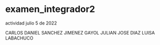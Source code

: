 
# examen_integrador2
actividad julio 5 de 2022

CARLOS DANIEL SANCHEZ JIMENEZ
GAYOL JULIAN
JOSE DIAZ
LUISA LABACHUCO
